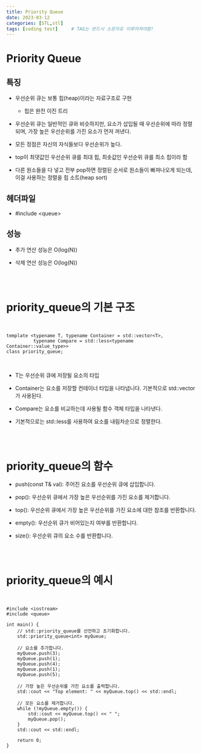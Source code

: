 ```yaml
---
title: Priority Queue
date: 2023-03-12
categories: [STL,stl]
tags: [coding test]		# TAG는 반드시 소문자로 이루어져야함!
---
```



Priority Queue
==================
특징
--------------
* 우선순위 큐는 보통 힙(heap)이라는 자료구조로 구현
  *  힙은 완전 이진 트리

* 우선순위 큐는 일반적인 큐와 비슷하지만, 요소가 삽입될 때 우선순위에 따라 정렬되며, 가장 높은 우선순위를 가진 요소가 먼저 꺼낸다.

* 모든 정점은 자신의 자식들보다 우선순위가 높다.

* top이 최댓값인 우선순위 큐를 최대 힙, 최솟값인 우선순위 큐를 최소 힙이라 함

* 다른 원소들을 다 넣고 전부 pop하면 정렬된 순서로 원소들이 빠져나오게 되는데, 이걸 사용하는 정렬을 힙 소트(heap sort)


헤더파일
---------------
* #include \<queue\>

성능
-----------

  * 추가 연산 성능은 O(log(N))
  
  * 삭제 연산 성능은 O(log(N))
  
<br><br>

priority_queue의 기본 구조
============

<br>

    template <typename T, typename Container = std::vector<T>,
              typename Compare = std::less<typename Container::value_type>>
    class priority_queue;

<br>

* T는 우선순위 큐에 저장될 요소의 타입

* Container는 요소를 저장할 컨테이너 타입을 나타냅니다. 기본적으로 std::vector가 사용된다.

* Compare는 요소를 비교하는데 사용될 함수 객체 타입을 나타낸다.

* 기본적으로는 std::less를 사용하여 요소를 내림차순으로 정렬한다.

<br><br>

priority_queue의 함수
==============

* push(const T& val): 주어진 요소를 우선순위 큐에 삽입합니다.


* pop(): 우선순위 큐에서 가장 높은 우선순위를 가진 요소를 제거합니다.


* top(): 우선순위 큐에서 가장 높은 우선순위를 가진 요소에 대한 참조를 반환합니다.


* empty(): 우선순위 큐가 비어있는지 여부를 반환합니다.


* size(): 우선순위 큐의 요소 수를 반환합니다.

<br><br>

priority_queue의 예시
==============

<br>

    #include <iostream>
    #include <queue>

    int main() {
        // std::priority_queue를 선언하고 초기화합니다.
        std::priority_queue<int> myQueue;

        // 요소를 추가합니다.
        myQueue.push(3);
        myQueue.push(1);
        myQueue.push(4);
        myQueue.push(1);
        myQueue.push(5);

        // 가장 높은 우선순위를 가진 요소를 출력합니다.
        std::cout << "Top element: " << myQueue.top() << std::endl;

        // 모든 요소를 제거합니다.
        while (!myQueue.empty()) {
            std::cout << myQueue.top() << " ";
            myQueue.pop();
        }
        std::cout << std::endl;

        return 0;
    }